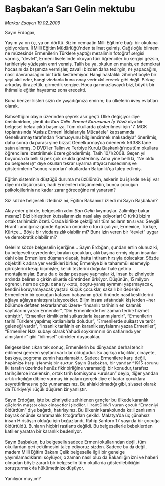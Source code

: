 # Başbakan’a Sarı Gelin mektubu

*Markar Esayan 19.02.2009*

<div class="taraf_structure_2col_1zq">
<div class="margen_n">



 <p>Sayın Erdoğan, <br/><br/>Yaşım ya on üç, ya on dörttü. Bizim cemaatin Milli Eğitim’e bağlı bir okuluna gidiyordum. İl Milli Eğitim Müdürlüğü’nden talimat gelmiş. Cağaloğlu bilmem ne müzesinde Ermenilerin Türklere yaptığı mezalimin fotoğraf sergisi varmış, “devlet”, Ermeni liselerinde okuyan tüm öğrenciler bu sergiyi gezsin, tarihleriyle yüzleşsin emri vermiş. Talih bu ya, okulun en munis, en demokrat hocasını da başımıza vermişler, zavallı bizden daha tedirgin, ne yapacağını, nasıl davranacağını bir türlü kestiremiyor. Hangi hastalıklı zihniyet böyle bir şeyi akıl eder, hangi vicdanla buna onay verir akıl erecek gibi değil. Birkaç arkadaş itiraz ettik, girmedik sergiye. Hoca gammazlasaydı bizi, büyük bir ihtimalle eğitim hayatımız sona erecekti. <br/><br/>Buna benzer hisleri sizin de yaşadığınıza eminim; bu ülkelerin üvey evlatları olarak. <br/><br/>Bahsettiğim olayın üzerinden çeyrek asır geçti. Ülke değişiyor diye ümitlenirken, şimdi de <i>Sarı Gelin-Ermeni Sorununun İç Yüzü</i> diye bir belgesel belası çıktı başımıza. Tüm okullarda gösterilmesi için 17. MGK toplantısında “Asılsız Ermeni İddialarıyla Mücadele” kapsamında Genelkurmay tarafından “kamuoyunu bilgilendirmek maksadıyla” önerilmiş, daha sonra da parası yine bizzat Genelkurmay’ca ödenerek 56.388 tane satın alınmış. O DVD’ler Talim ve Terbiye Kurulu Başkanlığı’nca tüm okullara öğrencilere izlettirilmek üzere gönderilmiş. Tarih 10/1/2008. Geçen yıl boyunca da belli ki pek çok okulda gösterilmiş. Ama yine belli ki, “Ne oldu bu belgesel işi” diye okulları tekrar uyarma ihtiyacı hissedilmiş ve gösterimlerin “sonuç raporları” okullardan Bakanlık’ça talep edilmiş. <br/><br/>Eğitim sisteminin düştüğü duruma mı üzülürsün, askerin bu işlerde ne işi var diye mi düşünürsün, hadi Ermenileri düşünmedin, bunca çocuğun psikolojilerinin ne kadar zarar göreceğine mi yanarsın? <br/><br/>Siz sözde belgeseli izlediniz mi, Eğitim Bakanınız izledi mi Sayın Başbakan? <br/><br/>Alay eder gibi de, belgeselin adını <i>Sarı Gelin</i> koymuşlar. Zalimliğe bakar mısınız? Bizi birleştiren kutsallarımızla nasıl alay ediyorlar! O türkü bizim ortak tarihimizin özeti. Orada birlikte çektiğimiz tüm acıların tınısı var. Sevgili Hrant’ı andığımız günde Agos’un önünde o türkü çalıyor, Ermenice, Türkçe, Kürtçe... Böyle bir vicdansızlık olabilir mi? Buna izin veren bir “devlet” uygar ve demokratik olabilir mi? <br/><br/>Gelelim sözde belgeselin içeriğine... Sayın Erdoğan, şundan emin olunuz ki, bu belgeseli seyredenler, bırakın çocukları, aklı başına ermiş olgun insanlar dahi olsa Ermenilere düşman olacak, hatta intikam hırsıyla dolacaktır. Sözde objektiflik adına yer verdikleri birkaç Ermeniye bile tahammül edemeyip görüşlerini kesip biçmişler, kendi tezlerini doğrular hale getirip montajlamışlar. Bunu da o kadar pespaye yapmışlar ki, insan bu zihniyetin ardında beliren o çirkin siluetin cüretinden ürküyor. Düşünün, 15 milyon öğrenci, hem de çoğu daha iyi-kötü, doğru-yanlış ayrımını yapamayacak, kendini koruyamayacak yaştaki küçük çocuklar, sakallı bir dedenin Ermenilerin bir çocuğun kafasını babasının gözü önünde nasıl kestiklerini ağlaya ağlaya anlatışını izleyecekler. Bilim insanı sıfatındaki kişilerden –her bölümde defaten tekrarlanmak üzere- “İnsanlık tarihinin en karanlık sayfalarını yazan Ermeniler”, “Din Ermenilerde her zaman teröre hizmet etmiştir”, “Ermeniler kimliklerini suikastlarla kazanmışlardır”, “Ermenilerin tarihi Türklere yapılmış katliamlarla doludur”, “Ermenilerde suikast ve terör geleneği vardır”, “İnsanlık tarihinin en karanlık sayfalarını yazan Ermeniler”, “Ermeniler Nazi subayı olarak Yahudi soykırımının ön saflarında yer almışlardır” gibi “bilimsel” cümleler duyacaklar. <br/><br/>Belgeselden çıkan tek sonuç, Ermenilerin bu dünyadan derhal tehcir edilmesi gereken şeytani varlıklar olduğudur. Bu açıkça ırkçılıktır, cinayete, baskıya, pogroma zemin hazırlamaktır. Sadece Ermenilere karşı değil, hepimize karşı işlenmiş bir suçtur. Sayın Başbakan, bir yandan “1915 sorunu iki tarafın üzerinde henüz fikir birliğine varamadığı bir konudur, tarafsız tarihçilerce incelensin, ortak tarih komisyonu kurulsun” deyip, diğer yandan artık ırkçılığın dibine vurmuş bir yalanı gerçek diye el kadar çocuklara seyrettirilmesine göz yumamazsınız. Bu ahlaki olmadığı gibi, siyaset olarak da Türkiye’yi küçük düşüren bir yanlıştır. <br/><br/>Sayın Erdoğan, işte bu zihniyetle zehirlenen gençler bu ülkede karanlık güçlerin maşası olup cinayetler işlediler. Hrant Dink’i vuran çocuk “Ermeniyi öldürdüm” diye bağırdı, hatırlayınız. Bu ülkenin karakolunda katil zanlısının bayrak önünde kahramanlık fotoğrafları çekildi. Malatya’da üç günahsız insan Hıristiyan olduğu için boğazlandı, Rahip Santoro 17 yaşında bir çocuğa öldürtüldü. Bunların hiçbiri rastlantı değildi. Bu belgesellerle bebeklerden katiller yaratan bir karanlık besleniyor. <br/><br/>Sayın Başbakan, bu belgeselin sadece Ermeni okullarından değil, tüm okullardan geri çekilmesini talep ediyoruz sizden. Sadece bu da değil, madem Milli Eğitim Bakanı Çelik belgeselle ilgili bir genelge yayımlamadıklarını söylüyor, o zaman nasıl olup da Bakanlığın izni ve haberi olmadan böyle zararlı bir belgeselin tüm okullarda gösterilebildiğini soruşturmak da hükümetinize düşüyor. <br/><br/>Yanılıyor muyum?</p>

<br/>


<div id="taraf_not">
</div>

</div>


</div>
